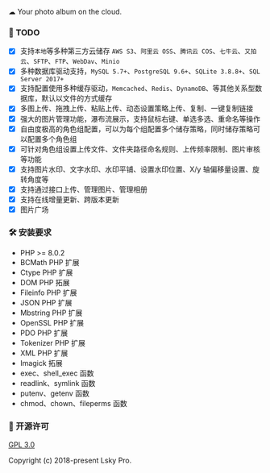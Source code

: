 ☁ Your photo album on the cloud.

### 📌 TODO
* [x] 支持`本地`等多种第三方云储存 `AWS S3`、`阿里云 OSS`、`腾讯云 COS`、`七牛云`、`又拍云`、`SFTP`、`FTP`、`WebDav`、`Minio`
* [x] 多种数据库驱动支持，`MySQL 5.7+`、`PostgreSQL 9.6+`、`SQLite 3.8.8+`、`SQL Server 2017+`
* [x] 支持配置使用多种缓存驱动，`Memcached`、`Redis`、`DynamoDB`、等其他关系型数据库，默认以文件的方式缓存
* [x] 多图上传、拖拽上传、粘贴上传、动态设置策略上传、复制、一键复制链接
* [x] 强大的图片管理功能，瀑布流展示，支持鼠标右键、单选多选、重命名等操作
* [x] 自由度极高的角色组配置，可以为每个组配置多个储存策略，同时储存策略可以配置多个角色组
* [x] 可针对角色组设置上传文件、文件夹路径命名规则、上传频率限制、图片审核等功能
* [x] 支持图片水印、文字水印、水印平铺、设置水印位置、X/y 轴偏移量设置、旋转角度等
* [x] 支持通过接口上传、管理图片、管理相册
* [x] 支持在线增量更新、跨版本更新
* [x] 图片广场

### 🛠 安装要求
- PHP >= 8.0.2
- BCMath PHP 扩展
- Ctype PHP 扩展
- DOM PHP 拓展
- Fileinfo PHP 扩展
- JSON PHP 扩展
- Mbstring PHP 扩展
- OpenSSL PHP 扩展
- PDO PHP 扩展
- Tokenizer PHP 扩展
- XML PHP 扩展
- Imagick 拓展
- exec、shell_exec 函数
- readlink、symlink 函数
- putenv、getenv 函数
- chmod、chown、fileperms 函数

### 📃 开源许可
[GPL 3.0](https://opensource.org/licenses/GPL-3.0)

Copyright (c) 2018-present Lsky Pro.

